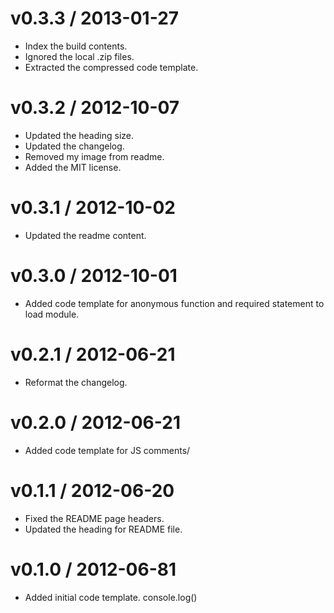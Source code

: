 
v0.3.3 / 2013-01-27 
==================

  * Index the build contents.
  * Ignored the local .zip files.
  * Extracted the compressed code template.

v0.3.2 / 2012-10-07 
==================

  * Updated the heading size.
  * Updated the changelog.
  * Removed my image from readme.
  * Added the MIT license.

v0.3.1 / 2012-10-02 
==================

  * Updated the readme content.

v0.3.0 / 2012-10-01 
==================

  * Added code template for anonymous function and required statement to load module.

v0.2.1 / 2012-06-21
==================

  * Reformat the changelog.

v0.2.0 / 2012-06-21
==================

  * Added code template for JS comments/

v0.1.1 / 2012-06-20
==================

  * Fixed the README page headers.
  * Updated the heading for README file.

v0.1.0 / 2012-06-81
==================
  
  * Added initial code template. console.log()
